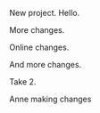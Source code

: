 New project.
Hello.

More changes.

Online changes.

And more changes.

Take 2.

Anne making changes
